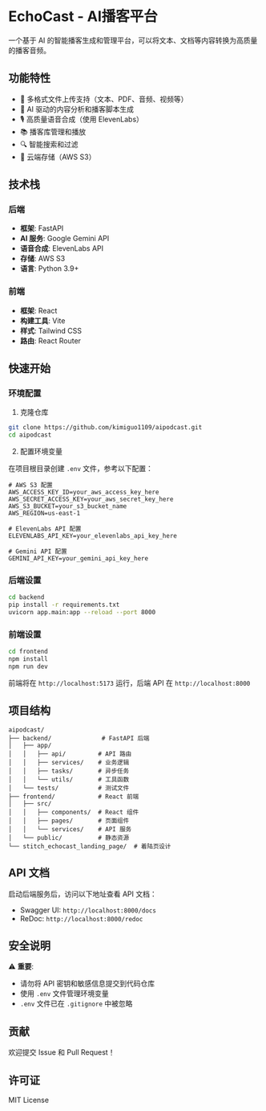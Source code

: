 # EchoCast - AI播客平台

一个基于 AI 的智能播客生成和管理平台，可以将文本、文档等内容转换为高质量的播客音频。

## 功能特性

- 📝 多格式文件上传支持（文本、PDF、音频、视频等）
- 🤖 AI 驱动的内容分析和播客脚本生成
- 🎙️ 高质量语音合成（使用 ElevenLabs）
- 📚 播客库管理和播放
- 🔍 智能搜索和过滤
- 💾 云端存储（AWS S3）

## 技术栈

### 后端
- **框架**: FastAPI
- **AI 服务**: Google Gemini API
- **语音合成**: ElevenLabs API
- **存储**: AWS S3
- **语言**: Python 3.9+

### 前端
- **框架**: React
- **构建工具**: Vite
- **样式**: Tailwind CSS
- **路由**: React Router

## 快速开始

### 环境配置

1. 克隆仓库
```bash
git clone https://github.com/kimiguo1109/aipodcast.git
cd aipodcast
```

2. 配置环境变量

在项目根目录创建 `.env` 文件，参考以下配置：

```env
# AWS S3 配置
AWS_ACCESS_KEY_ID=your_aws_access_key_here
AWS_SECRET_ACCESS_KEY=your_aws_secret_key_here
AWS_S3_BUCKET=your_s3_bucket_name
AWS_REGION=us-east-1

# ElevenLabs API 配置
ELEVENLABS_API_KEY=your_elevenlabs_api_key_here

# Gemini API 配置
GEMINI_API_KEY=your_gemini_api_key_here
```

### 后端设置

```bash
cd backend
pip install -r requirements.txt
uvicorn app.main:app --reload --port 8000
```

### 前端设置

```bash
cd frontend
npm install
npm run dev
```

前端将在 `http://localhost:5173` 运行，后端 API 在 `http://localhost:8000`

## 项目结构

```
aipodcast/
├── backend/              # FastAPI 后端
│   ├── app/
│   │   ├── api/         # API 路由
│   │   ├── services/    # 业务逻辑
│   │   ├── tasks/       # 异步任务
│   │   └── utils/       # 工具函数
│   └── tests/           # 测试文件
├── frontend/            # React 前端
│   ├── src/
│   │   ├── components/  # React 组件
│   │   ├── pages/       # 页面组件
│   │   └── services/    # API 服务
│   └── public/          # 静态资源
└── stitch_echocast_landing_page/  # 着陆页设计

```

## API 文档

启动后端服务后，访问以下地址查看 API 文档：
- Swagger UI: `http://localhost:8000/docs`
- ReDoc: `http://localhost:8000/redoc`

## 安全说明

⚠️ **重要**: 
- 请勿将 API 密钥和敏感信息提交到代码仓库
- 使用 `.env` 文件管理环境变量
- `.env` 文件已在 `.gitignore` 中被忽略

## 贡献

欢迎提交 Issue 和 Pull Request！

## 许可证

MIT License

